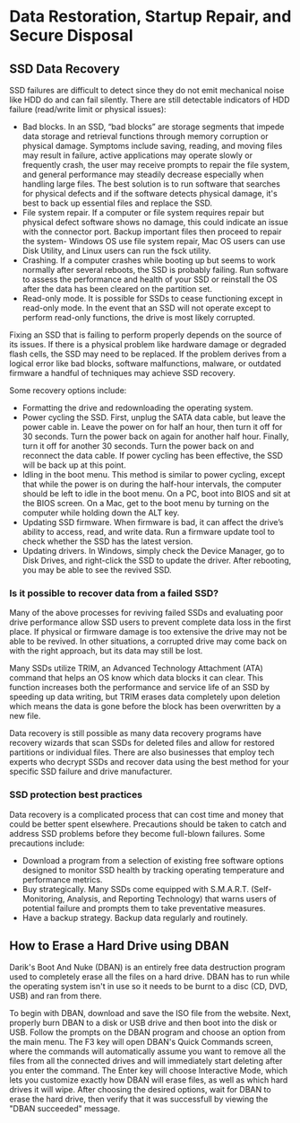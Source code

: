 # Data Restoration, Startup Repair, and Secure Disposal

## SSD Data Recovery

SSD failures are difficult to detect since they do not emit mechanical noise like HDD do and can fail silently. There are still detectable indicators of HDD failure (read/write limit or physical issues): 

- Bad blocks. In an SSD, “bad blocks” are storage segments that impede data storage and retrieval functions through memory corruption or physical damage. Symptoms include saving, reading, and moving files may result in failure, active applications may operate slowly or frequently crash, the user may receive prompts to repair the file system, and general performance may steadily decrease especially when handling large files. The best solution is to run software that searches for physical defects and if the software detects physical damage, it's best to back up essential files and replace the SSD.
- File system repair. If a computer or file system requires repair but physical defect software shows no damage, this could indicate an issue with the connector port. Backup important files then proceed to repair the system- Windows OS use file system repair, Mac OS users can use Disk Utility, and Linux users can run the fsck utility.
- Crashing. If a computer crashes while booting up but seems to work normally after several reboots, the SSD is probably failing.  Run software to assess the performance and health of your SSD or reinstall the OS after the data has been cleared on the partition set.
- Read-only mode. It is possible for SSDs to cease functioning except in read-only mode. In the event that an SSD will not operate except to perform read-only functions, the drive is most likely corrupted.

Fixing an SSD that is failing to perform properly depends on the source of its issues. If there is a physical problem like hardware damage or degraded flash cells, the SSD may need to be replaced. If the problem derives from a logical error like bad blocks, software malfunctions, malware, or outdated firmware a handful of techniques may achieve SSD recovery.

Some recovery options include:

- Formatting the drive and redownloading the operating system.
- Power cycling the SSD. First, unplug the SATA data cable, but leave the power cable in. Leave the power on for half an hour, then turn it off for 30 seconds. Turn the power back on again for another half hour. Finally, turn it off for another 30 seconds. Turn the power back on and reconnect the data cable. If power cycling has been effective, the SSD will be back up at this point.
- Idling in the boot menu. This method is similar to power cycling, except that while the power is on during the half-hour intervals, the computer should be left to idle in the boot menu. On a PC, boot into BIOS and sit at the BIOS screen. On a Mac, get to the boot menu by turning on the computer while holding down the ALT key.
- Updating SSD firmware. When firmware is bad, it can affect the drive’s ability to access, read, and write data. Run a firmware update tool to check whether the SSD has the latest version.
- Updating drivers. In Windows, simply check the Device Manager, go to Disk Drives, and right-click the SSD to update the driver. After rebooting, you may be able to see the revived SSD.

### Is it possible to recover data from a failed SSD?

Many of the above processes for reviving failed SSDs and evaluating poor drive performance allow SSD users to prevent complete data loss in the first place. If physical or firmware damage is too extensive the drive may not be able to be revived. In other situations, a corrupted drive may come back on with the right approach, but its data may still be lost. 

Many SSDs utilize TRIM, an Advanced Technology Attachment (ATA) command that helps an OS know which data blocks it can clear. This function increases both the performance and service life of an SSD by speeding up data writing, but TRIM erases data completely upon deletion which means the data is gone before the block has been overwritten by a new file. 

Data recovery is still possible as many data recovery programs have recovery wizards that scan SSDs for deleted files and allow for restored partitions or individual files. There are also businesses that employ tech experts who decrypt SSDs and recover data using the best method for your specific SSD failure and drive manufacturer.

### SSD protection best practices 

Data recovery is a complicated process that can cost time and money that could be better spent elsewhere. Precautions should be taken to catch and address SSD problems before they become full-blown failures. Some precautions include:

- Download a program from a selection of existing free software options designed to monitor SSD health by tracking operating temperature and performance metrics.
- Buy strategically. Many SSDs come equipped with S.M.A.R.T. (Self-Monitoring, Analysis, and Reporting Technology) that warns users of potential failure and prompts them to take preventative measures.
- Have a backup strategy. Backup data regularly and routinely.

## How to Erase a Hard Drive using DBAN

Darik's Boot And Nuke (DBAN) is an entirely free data destruction program used to completely erase all the files on a hard drive. DBAN has to run while the operating system isn't in use so it needs to be burnt to a disc (CD, DVD, USB) and ran from there.

To begin with DBAN, download and save the ISO file from the website. Next, properly burn DBAN to a disk or USB drive and then boot into the disk or USB. Follow the prompts on the DBAN program and choose an option from the main menu. The F3 key will open DBAN's Quick Commands screen, where the commands will automatically assume you want to remove all the files from all the connected drives and will immediately start deleting after you enter the command. The Enter key will choose Interactive Mode, which lets you customize exactly how DBAN will erase files, as well as which hard drives it will wipe. After choosing the desired options, wait for DBAN to erase the hard drive, then verify that it was successfull by viewing the "DBAN succeeded" message.
